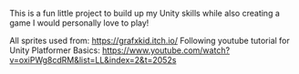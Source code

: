This is a fun little project to build up my Unity skills while also creating a game I would personally love to play! 

All sprites used from: https://grafxkid.itch.io/
Following youtube tutorial for Unity Platformer Basics: https://www.youtube.com/watch?v=oxiPWg8cdRM&list=LL&index=2&t=2052s
